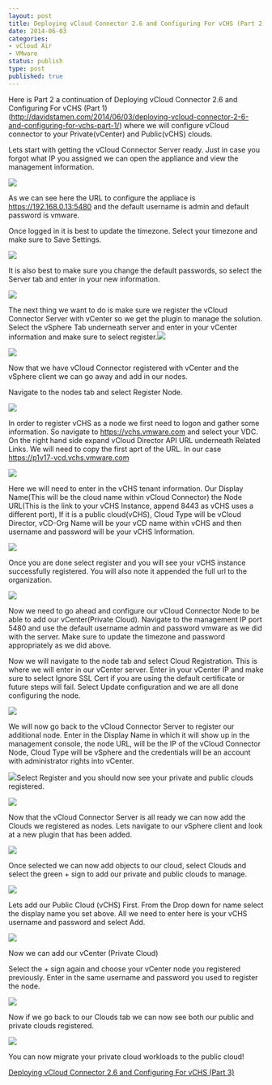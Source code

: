 ```yaml
---
layout: post
title: Deploying vCloud Connector 2.6 and Configuring For vCHS (Part 2)
date: 2014-06-03
categories:
- vCloud Air
- VMware
status: publish
type: post
published: true
---
```

Here is Part 2  a continuation of Deploying vCloud Connector 2.6 and Configuring For vCHS (Part 1) (http://davidstamen.com/2014/06/03/deploying-vcloud-connector-2-6-and-configuring-for-vchs-part-1/)  where we will configure vCloud connector to your Private(vCenter) and Public(vCHS) clouds.

Lets start with getting the vCloud Connector Server ready. Just in case you forgot what IP you assigned we can open the appliance and view the management information.

![](/images/screenshot.19.jpg)

As we can see here the URL to configure the appliace is https://192.168.0.13:5480 and the default username is admin and default password is vmware.

Once logged in it is best to update the timezone. Select your timezone and make sure to Save Settings.

![](/images/screenshot.21.jpg)

It is also best to make sure you change the default passwords, so select the Server tab and enter in your new information.

![](/images/screenshot.22.jpg)

The next thing we want to do is make sure we register the vCloud Connector Server with vCenter so we get the plugin to manage the solution. Select the vSphere Tab underneath server and enter in your vCenter information and make sure to select register.![](/images/screenshot.231.jpg)

![](/images/screenshot.24.jpg)

Now that we have vCloud Connector registered with vCenter and the vSphere client we can go away and add in our nodes.

Navigate to the nodes tab and select Register Node.

![](/images/screenshot.25.jpg)

In order to register vCHS as a node we first need to logon and gather some information. So navigate to https://vchs.vmware.com and select your VDC. On the right hand side expand vCloud Director API URL underneath Related Links. We will need to copy the first aprt of the URL. In our case https://p1v17-vcd.vchs.vmware.com

![](/images/screenshot.27.jpg)

Here we will need to enter in the vCHS tenant information. Our Display Name(This will be the cloud name within vCloud Connector) the Node URL(This is the link to your vCHS Instance, append 8443 as vCHS uses a different port), If it is a public cloud(vCHS), Cloud Type will be vCloud Director, vCD-Org Name will be your vCD name within vCHS and then username and password will be your vCHS Information.

![](/images/screenshot.281.jpg)

Once you are done select register and you will see your vCHS instance successfully registered. You will also note it appended the full url to the organization.

![](/images/screenshot.29.jpg)

Now we need to go ahead and configure our vCloud Connector Node to be able to add our vCenter(Private Cloud). Navigate to the management IP port 5480 and use the default username admin and password vmware as we did with the server. Make sure to update the timezone and password appropriately as we did above.

Now we will navigate to the node tab and select Cloud Registration. This is where we will enter in our vCenter server. Enter in your vCenter IP and make sure to select Ignore SSL Cert if you are using the default certificate or future steps will fail. Select Update configuration and we are all done configuring the node.

![](/images/screenshot.35.jpg)

We will now go back to the vCloud Connector Server to register our additional node. Enter in the Display Name in which it will show up in the management console, the node URL, will be the IP of the vCloud Connector Node, Cloud Type will be vSphere and the credentials will be an account with administrator rights into vCenter.

![](/images/screenshot.37.jpg)Select Register and you should now see your private and public clouds registered.

![](/images/screenshot.38.jpg)

Now that the vCloud Connector Server is all ready we can now add the Clouds we registered as nodes. Lets navigate to our vSphere client and look at a new plugin that has been added.

![](/images/screenshot.39.jpg)

Once selected we can now add objects to our cloud, select Clouds and select the green + sign to add our private and public clouds to manage.

![](/images/screenshot.40.jpg)

Lets add our Public Cloud (vCHS) First. From the Drop down for name select the display name you set above. All we need to enter here is your vCHS username and password and select Add.

![](/images/screenshot.411.jpg)

Now we can add our vCenter (Private Cloud)

Select the + sign again and choose your vCenter node you registered previously. Enter in the same username and password you used to register the node.

![](/images/screenshot.42.jpg)

Now if we go back to our Clouds tab we can now see both our public and private clouds registered.

![](/images/screenshot.43.jpg)

You can now migrate your private cloud workloads to the public cloud!

[Deploying vCloud Connector 2.6 and Configuring For vCHS (Part 3)](http://davidstamen.com/2014/06/04/deploying-vcloud-connector-2-6-and-configuring-for-vchs-part-3/)

